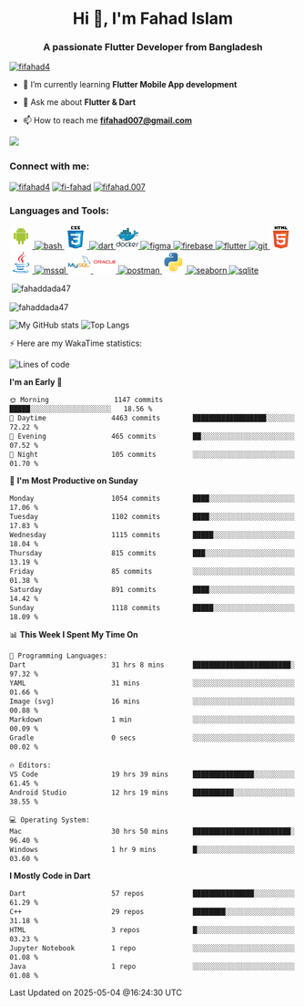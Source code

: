 <h1 align="center">Hi 👋, I'm Fahad Islam</h1>
<h3 align="center">A passionate Flutter Developer from Bangladesh</h3>

<p align="left"> <a href="https://twitter.com/fifahad4" target="blank"><img src="https://img.shields.io/twitter/follow/fifahad4?logo=twitter&style=for-the-badge" alt="fifahad4" /></a> </p>

- 🌱 I’m currently learning **Flutter Mobile App development**

- 💬 Ask me about **Flutter & Dart**

- 📫 How to reach me **fifahad007@gmail.com**

![](https://komarev.com/ghpvc/?username=Fahaddada47&color=blueviolet&style=for-the-badge)

<h3 align="left">Connect with me:</h3>
<p align="left">
<a href="https://twitter.com/fifahad4" target="blank"><img align="center" src="https://raw.githubusercontent.com/rahuldkjain/github-profile-readme-generator/master/src/images/icons/Social/twitter.svg" alt="fifahad4" height="30" width="40" /></a>
<a href="https://linkedin.com/in/fi-fahad" target="blank"><img align="center" src="https://raw.githubusercontent.com/rahuldkjain/github-profile-readme-generator/master/src/images/icons/Social/linked-in-alt.svg" alt="fi-fahad" height="30" width="40" /></a>
<a href="https://fb.com/fifahad.007" target="blank"><img align="center" src="https://raw.githubusercontent.com/rahuldkjain/github-profile-readme-generator/master/src/images/icons/Social/facebook.svg" alt="fifahad.007" height="30" width="40" /></a>
</p>

<h3 align="left">Languages and Tools:</h3>
<p align="left"> <a href="https://developer.android.com" target="_blank" rel="noreferrer"> <img src="https://raw.githubusercontent.com/devicons/devicon/master/icons/android/android-original-wordmark.svg" alt="android" width="40" height="40"/> </a> <a href="https://www.gnu.org/software/bash/" target="_blank" rel="noreferrer"> <img src="https://www.vectorlogo.zone/logos/gnu_bash/gnu_bash-icon.svg" alt="bash" width="40" height="40"/> </a> <a href="https://www.w3schools.com/css/" target="_blank" rel="noreferrer"> <img src="https://raw.githubusercontent.com/devicons/devicon/master/icons/css3/css3-original-wordmark.svg" alt="css3" width="40" height="40"/> </a> <a href="https://dart.dev" target="_blank" rel="noreferrer"> <img src="https://www.vectorlogo.zone/logos/dartlang/dartlang-icon.svg" alt="dart" width="40" height="40"/> </a> <a href="https://www.docker.com/" target="_blank" rel="noreferrer"> <img src="https://raw.githubusercontent.com/devicons/devicon/master/icons/docker/docker-original-wordmark.svg" alt="docker" width="40" height="40"/> </a> <a href="https://www.figma.com/" target="_blank" rel="noreferrer"> <img src="https://www.vectorlogo.zone/logos/figma/figma-icon.svg" alt="figma" width="40" height="40"/> </a> <a href="https://firebase.google.com/" target="_blank" rel="noreferrer"> <img src="https://www.vectorlogo.zone/logos/firebase/firebase-icon.svg" alt="firebase" width="40" height="40"/> </a> <a href="https://flutter.dev" target="_blank" rel="noreferrer"> <img src="https://www.vectorlogo.zone/logos/flutterio/flutterio-icon.svg" alt="flutter" width="40" height="40"/> </a> <a href="https://git-scm.com/" target="_blank" rel="noreferrer"> <img src="https://www.vectorlogo.zone/logos/git-scm/git-scm-icon.svg" alt="git" width="40" height="40"/> </a> <a href="https://www.w3.org/html/" target="_blank" rel="noreferrer"> <img src="https://raw.githubusercontent.com/devicons/devicon/master/icons/html5/html5-original-wordmark.svg" alt="html5" width="40" height="40"/> </a> <a href="https://www.java.com" target="_blank" rel="noreferrer"> <img src="https://raw.githubusercontent.com/devicons/devicon/master/icons/java/java-original.svg" alt="java" width="40" height="40"/> </a> <a href="https://www.microsoft.com/en-us/sql-server" target="_blank" rel="noreferrer"> <img src="https://www.svgrepo.com/show/303229/microsoft-sql-server-logo.svg" alt="mssql" width="40" height="40"/> </a> <a href="https://www.mysql.com/" target="_blank" rel="noreferrer"> <img src="https://raw.githubusercontent.com/devicons/devicon/master/icons/mysql/mysql-original-wordmark.svg" alt="mysql" width="40" height="40"/> </a> <a href="https://www.oracle.com/" target="_blank" rel="noreferrer"> <img src="https://raw.githubusercontent.com/devicons/devicon/master/icons/oracle/oracle-original.svg" alt="oracle" width="40" height="40"/> </a> <a href="https://postman.com" target="_blank" rel="noreferrer"> <img src="https://www.vectorlogo.zone/logos/getpostman/getpostman-icon.svg" alt="postman" width="40" height="40"/> </a> <a href="https://www.python.org" target="_blank" rel="noreferrer"> <img src="https://raw.githubusercontent.com/devicons/devicon/master/icons/python/python-original.svg" alt="python" width="40" height="40"/> </a> <a href="https://seaborn.pydata.org/" target="_blank" rel="noreferrer"> <img src="https://seaborn.pydata.org/_images/logo-mark-lightbg.svg" alt="seaborn" width="40" height="40"/> </a> <a href="https://www.sqlite.org/" target="_blank" rel="noreferrer"> <img src="https://www.vectorlogo.zone/logos/sqlite/sqlite-icon.svg" alt="sqlite" width="40" height="40"/> </a> </p>

<p>&nbsp;<img align="center" src="https://github-readme-stats.vercel.app/api?username=fahaddada47&show_icons=true&locale=en" alt="fahaddada47" /></p>

<p><img align="center" src="https://github-readme-streak-stats.herokuapp.com/?user=fahaddada47&theme=dark" alt="fahaddada47" /></p>


![My GitHub stats](https://github-readme-stats.vercel.app/api?username=Fahaddada47&show_icons=true&theme=radical)
![Top Langs](https://github-readme-stats.vercel.app/api/top-langs/?username=Fahaddada47&layout=donut)


⚡ Here are my WakaTime statistics:

<!--START_SECTION:waka-->
![Lines of code](https://img.shields.io/badge/From%20Hello%20World%20I%27ve%20Written-2.1%20million%20lines%20of%20code-blue)

**I'm an Early 🐤** 

```text
🌞 Morning                1147 commits        █████░░░░░░░░░░░░░░░░░░░░   18.56 % 
🌆 Daytime                4463 commits        ██████████████████░░░░░░░   72.22 % 
🌃 Evening                465 commits         ██░░░░░░░░░░░░░░░░░░░░░░░   07.52 % 
🌙 Night                  105 commits         ░░░░░░░░░░░░░░░░░░░░░░░░░   01.70 % 
```
📅 **I'm Most Productive on Sunday** 

```text
Monday                   1054 commits        ████░░░░░░░░░░░░░░░░░░░░░   17.06 % 
Tuesday                  1102 commits        ████░░░░░░░░░░░░░░░░░░░░░   17.83 % 
Wednesday                1115 commits        █████░░░░░░░░░░░░░░░░░░░░   18.04 % 
Thursday                 815 commits         ███░░░░░░░░░░░░░░░░░░░░░░   13.19 % 
Friday                   85 commits          ░░░░░░░░░░░░░░░░░░░░░░░░░   01.38 % 
Saturday                 891 commits         ████░░░░░░░░░░░░░░░░░░░░░   14.42 % 
Sunday                   1118 commits        █████░░░░░░░░░░░░░░░░░░░░   18.09 % 
```


📊 **This Week I Spent My Time On** 

```text
💬 Programming Languages: 
Dart                     31 hrs 8 mins       ████████████████████████░   97.32 % 
YAML                     31 mins             ░░░░░░░░░░░░░░░░░░░░░░░░░   01.66 % 
Image (svg)              16 mins             ░░░░░░░░░░░░░░░░░░░░░░░░░   00.88 % 
Markdown                 1 min               ░░░░░░░░░░░░░░░░░░░░░░░░░   00.09 % 
Gradle                   0 secs              ░░░░░░░░░░░░░░░░░░░░░░░░░   00.02 % 

🔥 Editors: 
VS Code                  19 hrs 39 mins      ███████████████░░░░░░░░░░   61.45 % 
Android Studio           12 hrs 19 mins      ██████████░░░░░░░░░░░░░░░   38.55 % 

💻 Operating System: 
Mac                      30 hrs 50 mins      ████████████████████████░   96.40 % 
Windows                  1 hr 9 mins         █░░░░░░░░░░░░░░░░░░░░░░░░   03.60 % 
```

**I Mostly Code in Dart** 

```text
Dart                     57 repos            ███████████████░░░░░░░░░░   61.29 % 
C++                      29 repos            ████████░░░░░░░░░░░░░░░░░   31.18 % 
HTML                     3 repos             █░░░░░░░░░░░░░░░░░░░░░░░░   03.23 % 
Jupyter Notebook         1 repo              ░░░░░░░░░░░░░░░░░░░░░░░░░   01.08 % 
Java                     1 repo              ░░░░░░░░░░░░░░░░░░░░░░░░░   01.08 % 
```




 Last Updated on 2025-05-04 @16:24:30 UTC
<!--END_SECTION:waka-->
